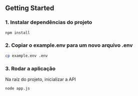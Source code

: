 ## Getting Started

### 1. Instalar dependências do projeto
```bash
npm install
```

### 2. Copiar o example.env para um novo arquivo .env
```bash
cp example.env .env
```

### 3. Rodar a aplicação
Na raíz do projeto, inicializar a API
```bash
node app.js
```